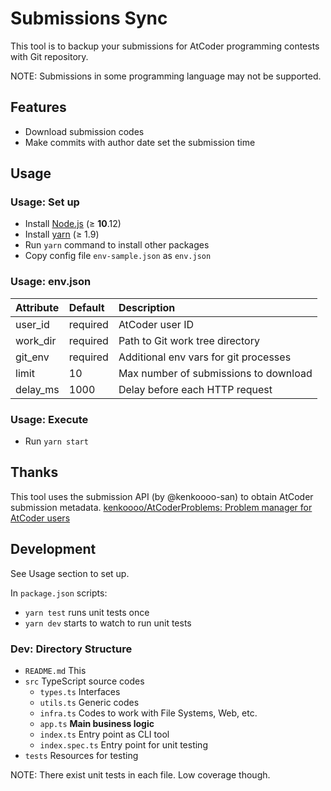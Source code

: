 # Submissions Sync

This tool is to backup your submissions for AtCoder programming contests with Git repository.

NOTE: Submissions in some programming language may not be supported.

## Features

- Download submission codes
- Make commits with author date set the submission time

## Usage

### Usage: Set up

- Install [Node.js](https://nodejs.org) (≥ **10**.12)
- Install [yarn](https://yarnpkg.com) (≥ 1.9)
- Run `yarn` command to install other packages
- Copy config file `env-sample.json` as `env.json`

### Usage: env.json

| Attribute | Default  | Description |
|:----------|:---------|:------------|
| user_id   | required | AtCoder user ID |
| work_dir  | required | Path to Git work tree directory |
| git_env   | required | Additional env vars for git processes |
| limit     | 10       | Max number of submissions to download |
| delay_ms  | 1000     | Delay before each HTTP request |

### Usage: Execute

- Run `yarn start`

## Thanks

This tool uses the submission API (by @kenkoooo-san) to obtain AtCoder submission metadata. [kenkoooo/AtCoderProblems\: Problem manager for AtCoder users](https://github.com/kenkoooo/AtCoderProblems)

## Development

See Usage section to set up.

In `package.json` scripts:

- `yarn test` runs unit tests once
- `yarn dev` starts to watch to run unit tests

### Dev: Directory Structure

- `README.md` This
- `src` TypeScript source codes
    - `types.ts` Interfaces
    - `utils.ts` Generic codes
    - `infra.ts` Codes to work with File Systems, Web, etc.
    - `app.ts` **Main business logic**
    - `index.ts` Entry point as CLI tool
    - `index.spec.ts` Entry point for unit testing
- `tests` Resources for testing

NOTE: There exist unit tests in each file. Low coverage though.
